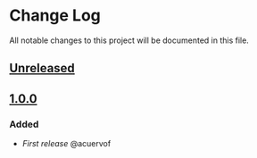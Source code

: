 # Change Log
All notable changes to this project will be documented in this file.

## [Unreleased](https://github.com/idealista/cerebro_role/tree/develop)

## [1.0.0](https://github.com/idealista/cerebro_role/tree/1.0.0)
### Added
- *First release* @acuervof